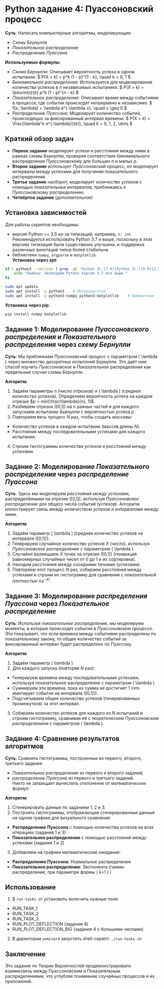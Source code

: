 # Python задание 4: Пуассоновский процесс
**Суть**: Написать компьютерные алгоритмы, моделирующие:   
 - *Схему Бернулли*   
 - *Показательное распределение*   
 - *Распределение Пуассона*   

**Используемые формулы**:
 - *Схема Бернулли*:
 Описывает вероятность успеха в одном испытании.
 $ P(X = k) = p^k (1 - p)^{1 - k}, \quad k = 0, 1 $   
 - *Биномиальное распределение*:
 Используется для моделирования количества успехов в *n* независимых испытаниях.
 $ P(X = k) = \binom{n}{k} p^k (1 - p)^{n - k} $   
 - *Показательное распределение*:
 Описывает время между событиями в процессе, где события происходят непрерывно и независимо.
 $ f(x; \lambda) = \lambda e^{-\lambda x}, \quad x \geq 0 $   
 - *Распределение Пуассона*:
 Моделирует количество событий, происходящих за фиксированный интервал времени.
 $ P(X = k) = \frac{\lambda^k e^{-\lambda}}{k!}, \quad k = 0, 1, 2, \dots $   


## Краткий обзор задач
- **Первое задание** моделирует успехи и расстояния между ними в рамках *схемы Бернулли*, проверяя соответствие *биномиального* распределения *Пуассоновскому* для больших $n$ и малых $p$.
- **Второе задание** использует *Пуассоновский процесс*, но моделирует интервалы между успехами для получения показательного распределения.
- **Третье задание** наоборот, моделирует количество успехов с помощью *показательных интервалов*, приближаясь к *Пуассоновскому распределению*.
- **Четвёртое задание** (дополнительное) 

## Установка зависимостей
Для работы скриптов необходимы:
 - версия Python >= 3.5  из-за типизаций, например, `n: int`    
 Рекомендуется использовать Python 3.7 и выше, поскольку в этих версиях типизация была существенно улучшена, и поддержка различных аннотаций типов более стабильна.   
 - библиотеки `numpy`, `argparse` и `matplotlib`.   
**Установка через apt**:   
```bash
if ! python3 --version | grep -qE 'Python 3\.[7-9]|Python 3\.([0-9]{2,})'; then
    echo "Ошибка: Необходим Python версии 3.7 или выше."
fi

sudo apt update
sudo apt install -y python3    # Интерпретатор
sudo apt install -y python3-numpy python3-matplotlib    # библиотеки
```
**Установка через pip**:   
```bash
pip install numpy matplotlib
```


## Задание 1: Моделирование *Пуассоновского распределения* и *Показательного распределения* через *схему Бернулли*
**Суть**: Мы приближаем *Пуассоновский процесс* с параметром \( \lambda \) через множество дискретных *испытаний Бернулли*.
 Это даёт нам способ изучить *Пуассоновское* и *Показательное* распределения как предельные случаи *схемы Бернулли*.


**Алгоритм**:   
 1. Задаём параметры $n$ (число отрезков) и \( \lambda \) (среднее количество успехов).
 Определяем вероятность успеха на каждом отрезке $p = min⁡(\frac{\lambda}{n}, 1)$.   
 2. Разбиваем отрезок \([0,1]\) на $n$ равных частей и для каждого запускаем *испытание Бернулли* с вероятностью успеха $p$.   
 3. Повторяем весь процесс $N$ раз, чтобы создать массивы:   
   - Количество успехов в каждом испытании (массив длины $N$).   
   - Расстояния между последовательными успехами для каждого испытания.   
 4. Строим гистограммы *количества успехов* и *расстояний между успехами*.   

## Задание 2: Моделирование *Показательного распределения* через *распределение Пуассона*
**Суть**: Здесь мы моделируем *расстояния между успехами*, распределёнными на отрезке \([0,1]\),
 используя *Пуассоновское распределение* для общего числа событий (успехов).
 Алгоритм иллюстрирует связь между *количеством успехов* и *интервалами* между ними.

**Алгоритм**:   
 1. Задаём параметр \( \lambda \) (среднее количество успехов на интервале \([0,1]\)).   
 2. Генерируем случайное количество успехов $X$ (число), используя *Пуассоновское распределение* с параметром \( \lambda \).   
 3. Случайно размещаем $X$ точек на отрезке \([0,1]\) (генерация равномерных случайных чисел от 0 до 1 и их сортировка).   
 4. Находим расстояния между соседними точками (успехами).   
 5. Повторяем этот процесс $N$ раз,
 собираем расстояния между успехами 
 и строим их гистограмму для сравнения с *показательной плотностью* $\lambda e^{-\lambda t}$.   
 
## Задание 3: Моделирование *распределения Пуассона* через *Показательное распределение*
**Суть**: Используя *показательное распределение*, мы моделируем моменты, в которые происходят события в *Пуассоновском процессе*.
 Это показывает, что если времена между событиями распределены по показательному закону,
 то общее количество событий за фиксированный интервал будет распределено по Пуассону.

**Алгоритм**:   
 1. Задаём параметр \( \lambda \).   
 2. Для каждого запуска (повторяя $N$ раз):   
 - Генерируем времена между последовательными успехами, используя показательное распределение с параметром \( \lambda \).   
 - Суммируем эти времена, пока их сумма не достигнет 1 (что имитирует события на интервале \([0,1]\)).
 - Подсчитываем общее количество успехов (генерированных промежутков) за этот интервал.
 3. Собираем количество успехов для каждого из $N$ испытаний и строим гистограмму, сравнивая её с теоретическим *Пуассоновским распределением* с параметром \( \lambda \).   


## Задание 4: Сравнение результатов алгоритмов
**Суть**: Сравнить гистограммы, построенные из первого, второго, третьего задания:   
 - *Показательное распределение* из первого и второго заданий;   
 - *распределение Пуассона* из первого и третьего заданий.   
 Никто не запрещает вычислить отклонение от математических формул.

**Алгоритм**:   
 1. Сгенерировать данные по заданиям 1, 2 и 3.  
 2. Построить гистограммы, отображающие сгенерированные данные на одном графике для визуального сравнения:  
 - **Распределение Пуассона** с помощью  количества успехов на всех итерациях  (задания 1 и 3)
 - **Показательное распределение** с помощью  расстояний между успехами (задания 1 и 2)
 3. Добавляем на графики математические ожидания:
 - **Распределение Пуассона**: Нормальное распределение
 - **Показательное распределение**: Экспонента (гамма-распределение, при параметре формы \( k=1 \) )



## Использование
1. В `run-tasks.sh` установить включить нужные поля:
- RUN_TASK_1
- RUN_TASK_2
- RUN_TASK_3
- RUN_PLOT_DEFLECTION (задание 4)
- RUN_PLOT_DEFLECTION_BIG (задание 4 с большими числами)
2. В директории `seminar4` запустить shell-скрипт: `./run-tasks.sh`

## Заключение
 Это задание по Теории Вероятностей продемонстрировало взаимосвязь между Пуассоновским и Показательным распределениями, что углубляя понимание случайных процессов и их приложений.  

